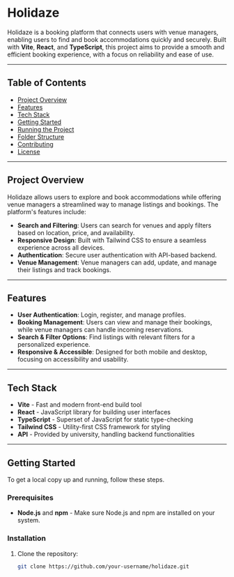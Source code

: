# Holidaze

Holidaze is a booking platform that connects users with venue managers, enabling users to find and book accommodations quickly and securely. Built with **Vite**, **React**, and **TypeScript**, this project aims to provide a smooth and efficient booking experience, with a focus on reliability and ease of use.

---

## Table of Contents

- [Project Overview](#project-overview)
- [Features](#features)
- [Tech Stack](#tech-stack)
- [Getting Started](#getting-started)
- [Running the Project](#running-the-project)
- [Folder Structure](#folder-structure)
- [Contributing](#contributing)
- [License](#license)

---

## Project Overview

Holidaze allows users to explore and book accommodations while offering venue managers a streamlined way to manage listings and bookings. The platform's features include:

- **Search and Filtering**: Users can search for venues and apply filters based on location, price, and availability.
- **Responsive Design**: Built with Tailwind CSS to ensure a seamless experience across all devices.
- **Authentication**: Secure user authentication with API-based backend.
- **Venue Management**: Venue managers can add, update, and manage their listings and track bookings.

---

## Features

- **User Authentication**: Login, register, and manage profiles.
- **Booking Management**: Users can view and manage their bookings, while venue managers can handle incoming reservations.
- **Search & Filter Options**: Find listings with relevant filters for a personalized experience.
- **Responsive & Accessible**: Designed for both mobile and desktop, focusing on accessibility and usability.

---

## Tech Stack

- **Vite** - Fast and modern front-end build tool
- **React** - JavaScript library for building user interfaces
- **TypeScript** - Superset of JavaScript for static type-checking
- **Tailwind CSS** - Utility-first CSS framework for styling
- **API** - Provided by university, handling backend functionalities

---

## Getting Started

To get a local copy up and running, follow these steps.

### Prerequisites

- **Node.js** and **npm** - Make sure Node.js and npm are installed on your system.

### Installation

1. Clone the repository:
   ```bash
   git clone https://github.com/your-username/holidaze.git
